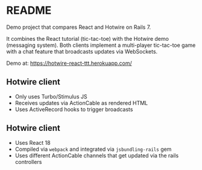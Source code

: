 # README

Demo project that compares React and Hotwire on Rails 7.

It combines the React tutorial (tic-tac-toe) with the Hotwire demo (messaging system). Both clients implement a multi-player tic-tac-toe game with a chat feature that broadcasts updates via WebSockets.

Demo at: https://hotwire-react-ttt.herokuapp.com/

## Hotwire client

* Only uses Turbo/Stimulus JS
* Receives updates via ActionCable as rendered HTML
* Uses ActiveRecord hooks to trigger broadcasts

## Hotwire client
* Uses React 18
* Compiled via `webpack` and integrated via `jsbundling-rails` gem
* Uses different ActionCable channels that get updated via the rails controllers